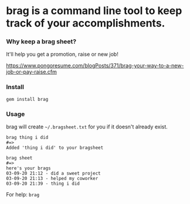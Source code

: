 # brag is a command line tool to keep track of your accomplishments.

### Why keep a brag sheet?
It'll help you get a promotion, raise or new job!

https://www.pongoresume.com/blogPosts/371/brag-your-way-to-a-new-job-or-pay-raise.cfm

### Install
`gem install brag`

### Usage
brag will create `~/.bragsheet.txt` for you if it doesn't already exist.
```
brag thing i did
#=> 
Added 'thing i did' to your bragsheet

brag sheet
#=> 
here's your brags
03-09-20 21:12 - did a sweet project
03-09-20 21:13 - helped my coworker
03-09-20 21:39 - thing i did
```

For help: `brag` 
